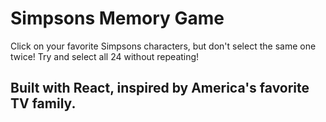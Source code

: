 # Simpsons Memory Game

Click on your favorite Simpsons characters, but don't select the same one twice!
Try and select all 24 without repeating! 

## Built with React, inspired by America's favorite TV family. ##

 